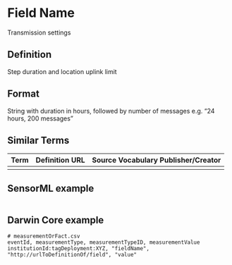 # Field Name
Transmission settings

## Definition 
Step duration and location uplink limit

## Format
String with duration in hours, followed by number of messages e.g. “24 hours, 200 messages”

## Similar Terms 
|Term|Definition URL|Source Vocabulary Publisher/Creator|
|----|----------|-----------------|
||||

## SensorML example
```xml

```
## Darwin Core example
```csv
# measurementOrFact.csv
eventId, measurementType, measurementTypeID, measurementValue
institutionId:tagDeployment:XYZ, "fieldName", "http://urlToDefinitionOf/field", "value"
```
